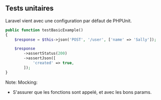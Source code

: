 ## Tests unitaires

Laravel vient avec une configuration par défaut de PHPUnit.

```php
public function testBasicExample()
{
    $response = $this->json('POST', '/user', ['name' => 'Sally']);

    $response
        ->assertStatus(200)
        ->assertJson([
            'created' => true,
        ]);
}
```

Note:
Mocking:

- S'assurer que les fonctions sont appelé, et avec les bons params.
